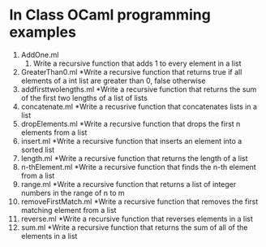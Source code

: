 # In Class OCaml programming examples

1. AddOne.ml
    1. Write a recursive function that adds 1 to every element in a list
3. GreaterThan0.ml
  *Write a recursive function that returns true if all elements of a int list are greater than 0, false otherwise
4. addfirsttwolengths.ml
  *Write a recursive function that returns the sum of the first two lengths of a list of lists
6. concatenate.ml
  *Write a recusrive function that concatenates lists in a list
8. dropElements.ml
  *Write a recursive function that drops the first n elements from a list
10. insert.ml
  *Write a recursive function that inserts an element into a sorted list
12. length.ml
  *Write a recursive function that returns the length of a list
14. n-thElement.ml
  *Write a recursive function that finds the n-th element from a list
16. range.ml
  *Write a recursive function that returns a list of integer numbers in the range of n to m
18. removeFirstMatch.ml
  *Write a recursive function that removes the first matching element from a list
20. reverse.ml
  *Write a recursive function that reverses elements in a list
22. sum.ml
  *Write a recursive function that returns the sum of all of the elements in a list
